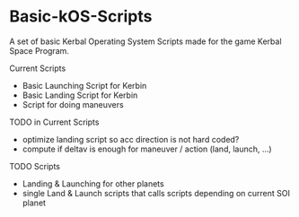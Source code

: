 # Basic-kOS-Scripts

A set of basic Kerbal Operating System Scripts made for the game Kerbal Space Program.

Current Scripts

 - Basic Launching Script for Kerbin
 - Basic Landing Script for Kerbin
 - Script for doing maneuvers

TODO in Current Scripts

 - optimize landing script so acc direction is not hard coded?
 - compute if deltav is enough for maneuver / action (land, launch, ...)

TODO Scripts

 - Landing & Launching for other planets
 - single Land & Launch scripts that calls scripts depending on current SOI planet 

